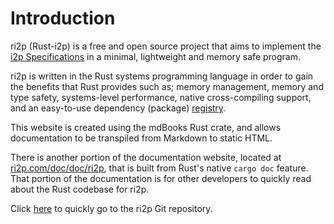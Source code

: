 # Introduction

ri2p (Rust-i2p) is a free and open source project that aims to implement the [i2p Specifications](https://geti2p.net/spec) in a minimal, lightweight and memory safe program.

ri2p is written in the Rust systems programming language in order to gain the benefits that Rust provides such as; memory management, memory and type safety, systems-level performance, native cross-compiling support, and an easy-to-use dependency (package) [registry](https://crates.io/).

This website is created using the mdBooks Rust crate, and allows documentation to be transpiled from Markdown to static HTML.

There is another portion of the documentation website, located at [ri2p.com/doc/doc/ri2p](https://ri2p.com/doc/doc/ri2p/), that is built from Rust's native `cargo doc` feature. That portion of the documentation is for other developers to quickly read about the Rust codebase for ri2p.

Click [here](https://github.com/ChristopherBilg/ri2p/) to quickly go to the ri2p Git repository.
